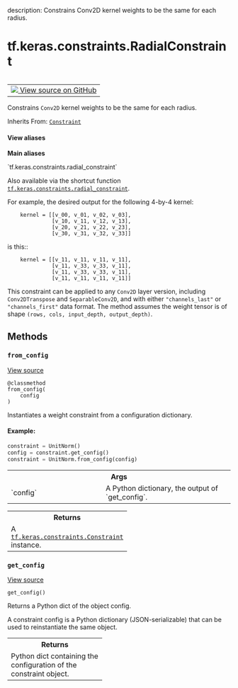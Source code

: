 description: Constrains Conv2D kernel weights to be the same for each radius.

<div itemscope itemtype="http://developers.google.com/ReferenceObject">
<meta itemprop="name" content="tf.keras.constraints.RadialConstraint" />
<meta itemprop="path" content="Stable" />
<meta itemprop="property" content="from_config"/>
<meta itemprop="property" content="get_config"/>
</div>

# tf.keras.constraints.RadialConstraint

<!-- Insert buttons and diff -->

<table class="tfo-notebook-buttons tfo-api nocontent" align="left">
<td>
  <a target="_blank" href="https://github.com/keras-team/keras/tree/v2.15.0/keras/constraints.py#L256-L343">
    <img src="https://www.tensorflow.org/images/GitHub-Mark-32px.png" />
    View source on GitHub
  </a>
</td>
</table>



Constrains `Conv2D` kernel weights to be the same for each radius.

Inherits From: [`Constraint`](../../../tf/keras/constraints/Constraint.md)

<section class="expandable">
  <h4 class="showalways">View aliases</h4>
  <p>
<b>Main aliases</b>
<p>`tf.keras.constraints.radial_constraint`</p>
</p>
</section>

<!-- Placeholder for "Used in" -->

Also available via the shortcut function
<a href="../../../tf/keras/constraints/RadialConstraint.md"><code>tf.keras.constraints.radial_constraint</code></a>.

For example, the desired output for the following 4-by-4 kernel:

```
    kernel = [[v_00, v_01, v_02, v_03],
              [v_10, v_11, v_12, v_13],
              [v_20, v_21, v_22, v_23],
              [v_30, v_31, v_32, v_33]]
```

is this::

```
    kernel = [[v_11, v_11, v_11, v_11],
              [v_11, v_33, v_33, v_11],
              [v_11, v_33, v_33, v_11],
              [v_11, v_11, v_11, v_11]]
```

This constraint can be applied to any `Conv2D` layer version, including
`Conv2DTranspose` and `SeparableConv2D`, and with either `"channels_last"`
or `"channels_first"` data format. The method assumes the weight tensor is
of shape `(rows, cols, input_depth, output_depth)`.

## Methods

<h3 id="from_config"><code>from_config</code></h3>

<a target="_blank" class="external" href="https://github.com/keras-team/keras/tree/v2.15.0/keras/constraints.py#L85-L103">View source</a>

<pre class="devsite-click-to-copy prettyprint lang-py tfo-signature-link">
<code>@classmethod</code>
<code>from_config(
    config
)
</code></pre>

Instantiates a weight constraint from a configuration dictionary.


#### Example:



```python
constraint = UnitNorm()
config = constraint.get_config()
constraint = UnitNorm.from_config(config)
```

<!-- Tabular view -->
 <table class="responsive fixed orange">
<colgroup><col width="214px"><col></colgroup>
<tr><th colspan="2">Args</th></tr>

<tr>
<td>
`config`
</td>
<td>
A Python dictionary, the output of `get_config`.
</td>
</tr>
</table>



<!-- Tabular view -->
 <table class="responsive fixed orange">
<colgroup><col width="214px"><col></colgroup>
<tr><th colspan="2">Returns</th></tr>
<tr class="alt">
<td colspan="2">
A <a href="../../../tf/keras/constraints/Constraint.md"><code>tf.keras.constraints.Constraint</code></a> instance.
</td>
</tr>

</table>



<h3 id="get_config"><code>get_config</code></h3>

<a target="_blank" class="external" href="https://github.com/keras-team/keras/tree/v2.15.0/keras/constraints.py#L74-L83">View source</a>

<pre class="devsite-click-to-copy prettyprint lang-py tfo-signature-link">
<code>get_config()
</code></pre>

Returns a Python dict of the object config.

A constraint config is a Python dictionary (JSON-serializable) that can
be used to reinstantiate the same object.

<!-- Tabular view -->
 <table class="responsive fixed orange">
<colgroup><col width="214px"><col></colgroup>
<tr><th colspan="2">Returns</th></tr>
<tr class="alt">
<td colspan="2">
Python dict containing the configuration of the constraint object.
</td>
</tr>

</table>





